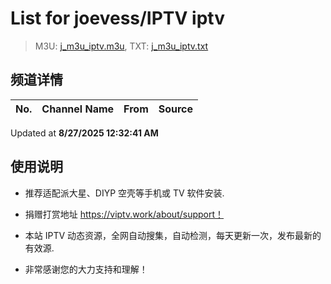 # List for **joevess/IPTV iptv**

> M3U: [j_m3u_iptv.m3u](./j_m3u_iptv.m3u ), TXT: [j_m3u_iptv.txt](./txt/j_m3u_iptv.txt )

## 频道详情

| No. | Channel Name | From | Source |
| --- | ------------ | ---- | ------ |


Updated at **8/27/2025 12:32:41 AM**

## 使用说明

- 推荐适配派大星、DIYP 空壳等手机或 TV 软件安装.

- 捐赠打赏地址 <https://viptv.work/about/support！>

- 本站 IPTV 动态资源，全网自动搜集，自动检测，每天更新一次，发布最新的有效源.

- 非常感谢您的大力支持和理解！
